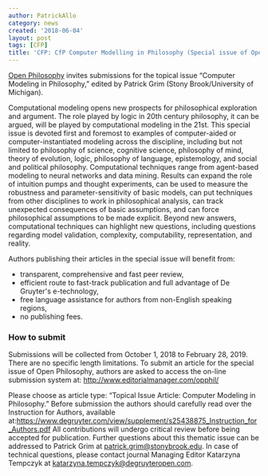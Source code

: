 ```yaml
---
author: PatrickAllo
category: news
created: '2018-06-04'
layout: post
tags: [CFP]
title: 'CFP: CfP Computer Modelling in Philosophy (Special issue of Open Philosophy)'
---
```


[Open Philosophy](http://www.degruyter.com/view/j/opphil) invites submissions for the topical issue “Computer Modeling in Philosophy,” edited by Patrick Grim (Stony Brook/University of Michigan).

Computational modeling opens new prospects for philosophical exploration and argument. The role played by logic in 20th century philosophy, it can be argued, will be played by computational modeling in the 21st.  This special issue is devoted first and foremost to examples of computer-aided or computer-instantiated modeling across the discipline, including but not limited to philosophy of science, cognitive science, philosophy of mind, theory of evolution, logic, philosophy of language, epistemology, and social and political philosophy.  Computational techniques range from agent-based modeling to neural networks and data mining.  Results can expand the role of intuition pumps and thought experiments, can be used to measure the robustness and parameter-sensitivity of basic models, can put techniques from other disciplines to work in philosophical analysis, can track unexpected consequences of basic assumptions, and can force philosophical assumptions to be made explicit.  Beyond new answers, computational techniques can highlight new questions, including questions regarding model validation, complexity, computability, representation, and reality.

Authors publishing their articles in the special issue will benefit from:

+ transparent, comprehensive and fast peer review,
+ efficient route to fast-track publication and full advantage of De Gruyter's e-technology,
+ free language assistance for authors from non-English speaking regions,
+ no publishing fees.
 
### How to submit

Submissions will be collected from October 1, 2018 to February 28, 2019.  There are no specific length limitations.  To submit an article for the special issue of Open Philosophy, authors are asked to access the on-line submission system at: <http://www.editorialmanager.com/opphil/>

Please choose as article type: “Topical Issue Article: Computer Modeling in Philosophy.”
Before submission the authors should carefully read over the Instruction for Authors, available at:<https://www.degruyter.com/view/supplement/s25438875_Instruction_for_Authors.pdf>
All contributions will undergo critical review before being accepted for publication.
Further questions about this thematic issue can be addressed to Patrick Grim at patrick.grim@stonybrook.edu.  In case of technical questions, please contact journal Managing Editor Katarzyna Tempczyk at katarzyna.tempczyk@degruyteropen.com.

